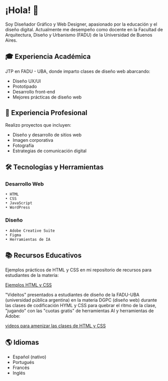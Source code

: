 # ¡Hola! 👋 

Soy Diseñador Gráfico y Web Designer, apasionado por la educación y el diseño digital. Actualmente me desempeño como docente en la Facultad de Arquitectura, Diseño y Urbanismo (FADU) de la Universidad de Buenos Aires.

## 🎓 Experiencia Académica

JTP en FADU - UBA, donde imparto clases de diseño web abarcando:
* Diseño UX/UI
* Prototipado
* Desarrollo front-end
* Mejores prácticas de diseño web

## 💼 Experiencia Profesional

Realizo proyectos que incluyen:
* Diseño y desarrollo de sitios web
* Imagen corporativa
* Fotografía
* Estrategias de comunicación digital

## 🛠️ Tecnologías y Herramientas

### Desarrollo Web
```
• HTML
• CSS
• JavaScript
• WordPress
```

### Diseño
```
• Adobe Creative Suite
• Figma
• Herramientas de IA
```

## 📚 Recursos Educativos
Ejemplos prácticos de HTML y CSS en mi repositorio de recursos para estudiantes de la materia:

[Ejemplos HTML y CSS](https://aaggfadu.github.io/DGPC-ejemplosNuevos-HTML-CSS/)

"Videitos" presentados a estudiantes de diseño de la FADU-UBA (universidad pública argentina) en la materia DGPC (diseño web) durante las clases de codificación HYML y CSS para quebrar el ritmo de la clase, "jugando" con las "cuotas gratis" de herramientas AI y herramientas de Adobe:

[videos para amenizar las clases de HTML y CSS](https://www.youtube.com/playlist?list=PLfk2FddBl7rkbrGB8mMN1EAF7p_rD7dTH)

## 🌎 Idiomas
* Español (nativo)
* Portugués
* Francés
* Inglés



